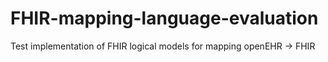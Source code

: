 # FHIR-mapping-language-evaluation
Test implementation of FHIR logical models for mapping openEHR -> FHIR
